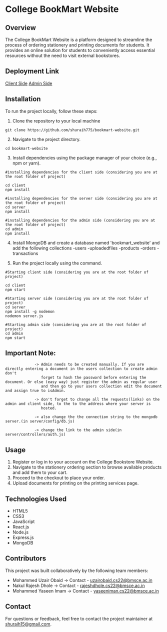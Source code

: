 # College BookMart Website

## Overview
The College BookMart Website is a platform designed to streamline the process of ordering stationery and printing documents for students. It provides an online solution for students to conveniently access essential resources without the need to visit external bookstores.

## Deployment Link
[Client Side](https://collegebookmart.netlify.app/)
[Admin Side](https://collegemartadmin.netlify.app/)

## Installation
To run the project locally, follow these steps:
1. Clone the repository to your local machine
```
git clone https://github.com/shuraih775/bookmart-website.git
```
2. Navigate to the project directory.
```
cd bookmart-website
```
3. Install dependencies using the package manager of your choice (e.g., npm or yarn).
```
#installing dependencies for the client side (considering you are at the root folder of project)

cd client
npm install

#installing dependencies for the server side (considering you are at the root folder of project)
cd server
npm install

#installing dependencies for the admin side (considering you are at the root folder of project)
cd admin
npm install

```
4. Install MongoDB and create a database named 'bookmart_website' and add the following collections
 -users
 -uploadedfiles
 -products
 -orders
 -transactions

5. Run the project locally using the command.
```
#Starting client side (considering you are at the root folder of project)

cd client
npm start

#Starting server side (considering you are at the root folder of project)
cd server
npm install -g nodemon
nodemon server.js

#Starting admin side (considering you are at the root folder of project)
cd admin
npm start
```
## Important Note: 
                 -> Admin needs to be created manually. If you are directly entering a document in the users collection to create admin don't 
                    forget to hash the password before entering the document. Or else (easy way) just register the admin as regular user
                    and then go to your users collection edit the document and assign true to isAdmin.
                 
                 -> don't forget to change all the requests(links) on the admin and client side, to the to the address where your server is  
                    hosted.

                 -> also change the the connection string to the mongodb server.(in server/config/db.js)

                 -> change the link to the admin side(in server/controllers/auth.js)

## Usage
1. Register or log in to your account on the College Bookstore Website.
2. Navigate to the stationery ordering section to browse available products and add them to your cart.
3. Proceed to the checkout to place your order.
4. Upload documents for printing on the printing services page.

## Technologies Used
- HTML5
- CSS3
- JavaScript
- React.js
- Node.js
- Express.js
- MongoDB

  
## Contributors

This project was built collaboratively by the following team members:

- Mohammed Uzair Obaid -> Contact - [uzairobaid.cs22@bmsce.ac.in](mailto:uzairobaid.cs22@bmsce.ac.in)
- Nakul Rajesh Dhole -> Contact - [rajeshdhole.cs22@bmsce.ac.in](mailto:rajeshdhole.cs22@bmsce.ac.in)
- Mohammed Yaseen Imam -> Contact - [yaseeniman.cs22@bmsce.ac.in](mailto:yaseeniman.cs22@bmsce.ac.in)
  
## Contact
For questions or feedback, feel free to contact the project maintainer at [shuraih15@gmail.com](mailto:shuraih15@gmail.com).
